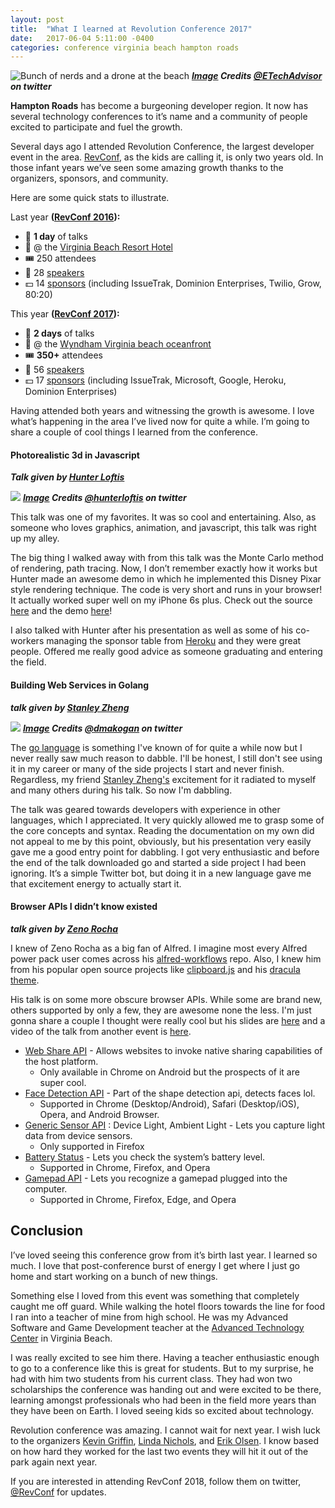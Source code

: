 ```yaml
---
layout: post
title:  "What I learned at Revolution Conference 2017"
date:   2017-06-04 5:11:00 -0400
categories: conference virginia beach hampton roads
---
```


![](https://pbs.twimg.com/media/DBRMlqQVYAAMfp7.jpg "Bunch of nerds and a drone at the beach")
___[Image](https://twitter.com/ETechAdvisor/status/870404848113651717 "Original Image source") Credits [@ETechAdvisor](https://twitter.com/ETechAdvisor "ETA on Twitter") on twitter___

**Hampton Roads** has become a burgeoning developer region. It now has several technology conferences to it’s name and a community of people excited to participate and fuel the growth.

Several days ago I attended Revolution Conference, the largest developer event  in the area. [RevConf](https://twitter.com/hashtag/RevConf "#RevConf on twitter"), as the kids are calling it, is only two years old. In those infant years we’ve seen some amazing growth thanks to the organizers, sponsors, and community.

Here are some quick stats to illustrate.

Last year **([RevConf 2016](http://2016.revolutionconf.com "RevConf 2016 site")):**
-  📅 **1 day** of talks
- 📍 @ the [Virginia Beach Resort Hotel](https://www.google.com/maps/place/Virginia+Beach+Resort+Hotel+and+Conference+Center/@36.9129525,-76.0681616,15z/data=!4m5!3m4!1s0x0:0x38250104abacbf7a!8m2!3d36.9129525!4d-76.0681616?sa=X&ved=0ahUKEwi0nZHB56TUAhUC4GMKHRCOBckQ_BIIlAEwCg "Virginia Beach Resort Hotel - Google maps")
- 🎟  250 attendees
- 🎤 28 [speakers](http://2016.revolutionconf.com/home#speakers "RevConf 2016 speaker list")
- 💵 14 [sponsors](http://2016.revolutionconf.com/home#sponsors "RevConf 2016 sponsors") (including IssueTrak, Dominion Enterprises, Twilio, Grow, 80:20)

This year **([RevConf 2017](https://revolutionconf.com "RevConf 2017 site")):**
-  📅 **2 days** of talks
- 📍 @ the [Wyndham Virginia beach oceanfront](https://www.google.com/maps/place/Wyndham+Virginia+Beach+Oceanfront/@36.8830809,-75.9849285,15z/data=!4m5!3m4!1s0x0:0x2fb1e5148570f926!8m2!3d36.8830809!4d-75.9849285?sa=X&ved=0ahUKEwiin5nK6aTUAhWIKWMKHS4GBrMQ_BIIhQEwCg "Wyndham Virginia Beach oceanfront - Google maps")
- 🎟  **350+** attendees
- 🎤 56 [speakers](https://revolutionconf.com/speakers "RevConf 2017 Speakers")
- 💵 17 [sponsors](https://revolutionconf.com/sponsors "RevConf 2017 Sponsors") (including IssueTrak, Microsoft, Google, Heroku, Dominion Enterprises)

Having attended both years and witnessing the growth is awesome. I love what’s happening in the area I’ve lived now for quite a while. I’m going to share a couple of cool things I learned from the conference.

#### Photorealistic 3d in Javascript
___Talk given by [Hunter Loftis](https://twitter.com/hunterloftis)___

![](https://pbs.twimg.com/media/DBUoVaPWsAIsBsF.jpg)
___[Image](https://twitter.com/HunterLoftis/status/870646575307075584) Credits [@hunterloftis](https://twitter.com/hunterloftis) on twitter___

This talk was one of my favorites. It was so cool and entertaining. Also, as someone who loves graphics, animation, and javascript, this talk was right up my alley.

The big thing I walked away with from this talk was the Monte Carlo method of rendering, path tracing. Now, I don’t remember exactly how it works but Hunter made an awesome demo in which he implemented this Disney Pixar style rendering technique. The code is very short and runs in your browser! It actually worked super well on my iPhone 6s plus. Check out the source [here](https://github.com/hunterloftis/pathtracer) and the demo [here](https://hunterloftis.github.io/pathtracer/)!

I also talked with Hunter after his presentation as well as some of his co-workers managing the sponsor table from [Heroku](https://www.heroku.com) and they were great people. Offered me really good advice as someone graduating and entering the field.

#### Building Web Services in Golang
___talk given by [Stanley Zheng](https://twitter.com/stanzheng)___

![](https://pbs.twimg.com/media/DBVjbwrUQAQ8hNG.jpg)
___[Image](https://twitter.com/dmakogon/status/870711442210660353 "Original Image source") Credits [@dmakogan](https://twitter.com/dmakogon "David Makogon") on twitter___

The [go language](https://golang.org) is something I've known of for quite a while now but I never really saw much reason to dabble. I'll be honest, I still don't see using it in my career or many of the side projects I start and never finish. Regardless, my friend [Stanley Zheng's](https://twitter.com/stanzheng "Stanely Zheng on twitter") excitement for it radiated to myself and many others during his talk. So now I'm dabbling.

The talk was geared towards developers with experience in other languages, which I appreciated. It very quickly allowed me to grasp some of the core concepts and syntax. Reading the documentation on my own did not appeal to me by this point, obviously, but his presentation very easily gave me a good entry point for dabbling. I got very enthusiastic and before the end of the talk downloaded go and started a side project I had been ignoring. It’s a simple Twitter bot, but doing it in a new language gave me that excitement energy to actually start it.

#### Browser APIs I didn’t know existed
___talk given by [Zeno Rocha](https://twitter.com/zenorocha)___

I knew of Zeno Rocha as a big fan of Alfred. I imagine most every Alfred power pack user comes across his [alfred-workflows](https://github.com/zenorocha/alfred-workflows) repo. Also, I knew him from his popular open source projects like [clipboard.js](https://github.com/zenorocha/clipboard.js) and his [dracula theme](https://github.com/dracula/dracula-theme).

His talk is on some more obscure browser APIs. While some are brand new, others supported by only a few,  they are awesome none the less. I'm just gonna share a couple I thought were really cool but his slides are [here](https://speakerdeck.com/zenorocha/web-apis-you-probably-didnt-know-existed) and a video of the talk from another event is [here](https://m.youtube.com/watch?v=NCGLPp778JY).

* [Web Share API](https://developers.google.com/web/updates/2016/10/navigator-share) - Allows websites to invoke native sharing capabilities of the host platform.
	* Only available in Chrome on Android but the prospects of it are super cool.
* [Face Detection API](https://wicg.github.io/shape-detection-api/#face-detection) - Part of the shape detection api, detects faces lol.
	* Supported in Chrome (Desktop/Android), Safari (Desktop/iOS), Opera, and Android Browser.
* [Generic Sensor API](https://www.w3.org/TR/generic-sensor/) : Device Light, Ambient Light - Lets you capture light data from device sensors.
	* Only supported in Firefox
* [Battery Status](https://developer.mozilla.org/en-US/docs/Web/API/Battery_Status_API) - Lets you check the system’s battery level.
	* Supported in Chrome, Firefox, and Opera
* [Gamepad API](https://developer.mozilla.org/en-US/docs/Web/API/Gamepad_API/Using_the_Gamepad_API) - Lets you recognize a gamepad plugged into the computer.
	* Supported in Chrome, Firefox, Edge, and Opera

## Conclusion

I’ve loved seeing this conference grow from it’s birth last year. I learned so much. I love that post-conference burst of energy I get where I just go home and start working on a bunch of new things.

Something else I loved from this event was something that completely caught me off guard. While walking the hotel floors towards the line for food I ran into a teacher of mine from high school. He was my Advanced Software and Game Development teacher at the [Advanced Technology Center](http://www.vbatc.com) in Virginia Beach.

I was really excited to see him there. Having a teacher enthusiastic enough to go to a conference like this is great for students. But to my surprise, he had with him two students from his current class. They had won two scholarships the conference was handing out and were excited to be there, learning amongst professionals who had been in the field more years than they have been on Earth. I loved seeing kids so excited about technology.

Revolution conference was amazing. I cannot wait for next year. I wish luck to the organizers [Kevin Griffin](https://twitter.com/1kevgriff), [Linda Nichols](https://twitter.com/lynnaloo), and [Erik Olsen](https://twitter.com/erikpmp). I know based on how hard they worked for the last two events they will hit it out of the park again next year.

If you are interested in attending RevConf 2018, follow them on twitter, [@RevConf](https://twitter.com/revconf) for updates.
